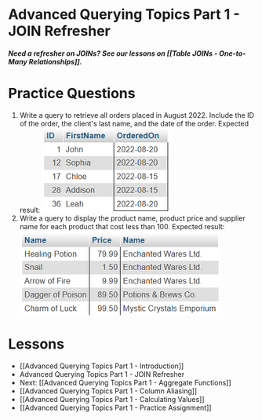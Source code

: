 # Advanced Querying Topics Part 1 - JOIN Refresher

##### Need a refresher on JOINs? See our lessons on [[Table JOINs - One-to-Many Relationships]].
# Practice Questions

1. Write a query to retrieve all orders placed in August 2022. Include the ID of the order, the client's last name, and the date of the order. Expected result:
	<img src="https://raw.githubusercontent.com/kellerflint/Class-Intro-SQL/hugo/content/Images/AQR2.png">
1. Write a query to display the product name, product price and supplier name for each product that cost less than 100. Expected result:
	 <img src="https://raw.githubusercontent.com/kellerflint/Class-Intro-SQL/hugo/content/Images/AQR1.png">

# Lessons
- [[Advanced Querying Topics Part 1 - Introduction]]
- Advanced Querying Topics Part 1 - JOIN Refresher
- Next: [[Advanced Querying Topics Part 1 - Aggregate Functions]]
- [[Advanced Querying Topics Part 1 - Column Aliasing]]
- [[Advanced Querying Topics Part 1 - Calculating Values]]
- [[Advanced Querying Topics Part 1 - Practice Assignment]]